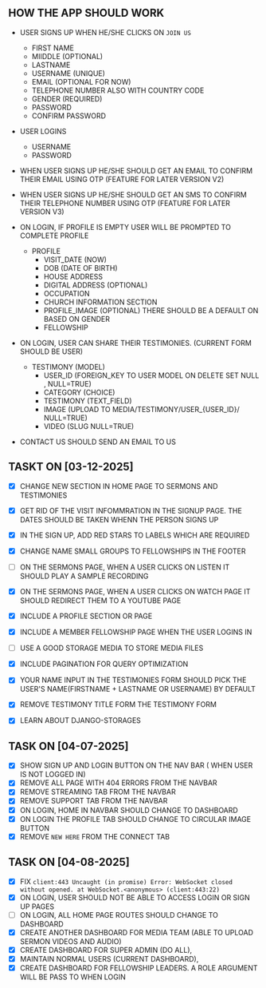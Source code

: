 ## HOW THE APP SHOULD WORK
* USER SIGNS UP WHEN HE/SHE CLICKS ON `JOIN US`
  - FIRST NAME
  - MIIDDLE (OPTIONAL)
  - LASTNAME
  - USERNAME (UNIQUE)
  - EMAIL (OPTIONAL FOR NOW)
  - TELEPHONE NUMBER ALSO WITH COUNTRY CODE
  - GENDER (REQUIRED)
  - PASSWORD
  - CONFIRM PASSWORD
    
* USER LOGINS
  - USERNAME
  - PASSWORD

* WHEN USER SIGNS UP HE/SHE SHOULD GET AN EMAIL TO CONFIRM THEIR EMAIL USING OTP (FEATURE FOR LATER VERSION V2)
* WHEN USER SIGNS UP HE/SHE SHOULD GET AN SMS TO CONFIRM THEIR TELEPHONE NUMBER USING OTP (FEATURE FOR LATER VERSION V3)
  
* ON LOGIN, IF PROFILE IS EMPTY USER WILL BE PROMPTED TO COMPLETE PROFILE
  - PROFILE
    - VISIT_DATE (NOW)
    - DOB (DATE OF BIRTH)
    - HOUSE ADDRESS
    - DIGITAL ADDRESS (OPTIONAL)
    - OCCUPATION
    - CHURCH INFORMATION SECTION
    - PROFILE_IMAGE (OPTIONAL) THERE SHOULD BE A DEFAULT ON BASED ON GENDER
    - FELLOWSHIP
* ON LOGIN, USER CAN SHARE THEIR TESTIMONIES. (CURRENT FORM SHOULD BE USER)
  - TESTIMONY (MODEL)
    - USER_ID (FOREIGN_KEY TO USER MODEL ON DELETE SET NULL , NULL=TRUE)
    - CATEGORY (CHOICE)
    - TESTIMONY (TEXT_FIELD)
    - IMAGE (UPLOAD TO MEDIA/TESTIMONY/USER_{USER_ID}/ NULL=TRUE)
    - VIDEO (SLUG NULL=TRUE)
      
* CONTACT US SHOULD SEND AN EMAIL TO US


## TASKT ON [03-12-2025]
* [x] CHANGE NEW SECTION IN HOME PAGE TO SERMONS AND TESTIMONIES
* [x] GET RID OF THE VISIT INFOMMRATION IN THE SIGNUP PAGE. THE DATES SHOULD BE TAKEN WHENN THE PERSON SIGNS UP
* [x] IN THE SIGN UP, ADD RED STARS TO LABELS WHICH ARE REQUIRED
* [x] CHANGE NAME SMALL GROUPS TO FELLOWSHIPS IN THE FOOTER
* [ ] ON THE SERMONS PAGE, WHEN A USER CLICKS ON LISTEN IT SHOULD PLAY A SAMPLE RECORDING
* [X] ON THE SERMONS PAGE, WHEN A USER CLICKS ON WATCH PAGE IT SHOULD REDIRECT THEM TO A YOUTUBE PAGE
* [X] INCLUDE A PROFILE SECTION OR PAGE
* [X] INCLUDE A MEMBER FELLOWSHIP PAGE WHEN THE USER LOGINS IN
* [ ] USE A GOOD STORAGE MEDIA TO STORE MEDIA FILES
* [x] INCLUDE PAGINATION FOR QUERY OPTIMIZATION
* [x] YOUR NAME INPUT IN THE TESTIMONIES FORM SHOULD PICK THE USER'S NAME(FIRSTNAME + LASTNAME OR USERNAME) BY DEFAULT
* [x] REMOVE TESTIMONY TITLE FORM THE TESTIMONY FORM
* [x] LEARN ABOUT DJANGO-STORAGES


## TASK ON [04-07-2025]
* [X] SHOW SIGN UP AND LOGIN BUTTON ON THE NAV BAR ( WHEN USER IS NOT LOGGED IN)
* [X] REMOVE ALL PAGE WITH 404 ERRORS FROM THE NAVBAR
* [X] REMOVE STREAMING TAB FROM THE NAVBAR
* [X] REMOVE SUPPORT TAB FROM THE NAVBAR
* [X] ON LOGIN, HOME IN NAVBAR SHOULD CHANGE TO DASHBOARD
* [X] ON LOGIN THE PROFILE TAB SHOULD CHANGE TO CIRCULAR IMAGE BUTTON
* [X] REMOVE `NEW HERE` FROM THE CONNECT TAB

## TASK ON [04-08-2025]
* [X] FIX `client:443 Uncaught (in promise) Error: WebSocket closed without opened.
    at WebSocket.<anonymous> (client:443:22)`
* [X] ON LOGIN, USER SHOULD NOT BE ABLE TO ACCESS LOGIN OR SIGN UP PAGES
* [ ] ON LOGIN, ALL HOME PAGE ROUTES SHOULD CHANGE TO DASHBOARD
* [X] CREATE ANOTHER DASHBOARD FOR MEDIA TEAM (ABLE TO UPLOAD SERMON VIDEOS AND AUDIO)
* [X] CREATE DASHBOARD FOR SUPER ADMIN (DO ALL),
* [X] MAINTAIN NORMAL USERS (CURRENT DASHBOARD),
* [X] CREATE DASHBOARD FOR FELLOWSHIP LEADERS. A ROLE ARGUMENT WILL BE PASS TO WHEN LOGIN 
